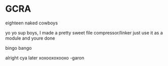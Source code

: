 # GCRA
eighteen naked cowboys

yo yo sup boys, I made a pretty sweet file compressor/linker
just use it as a module and youre done

bingo bango

alright cya later xoxooxoxooxo -garon
